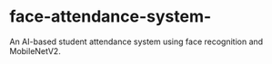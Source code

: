 # face-attendance-system-
An AI-based student attendance system using face recognition and MobileNetV2.
